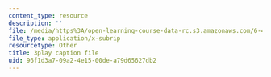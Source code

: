 ```yaml
---
content_type: resource
description: ''
file: /media/https%3A/open-learning-course-data-rc.s3.amazonaws.com/6-451-principles-of-digital-communication-ii-spring-2005/96f1d3a709a24e1500dea79d65627db2_DNoNTre2Cf4.srt
file_type: application/x-subrip
resourcetype: Other
title: 3play caption file
uid: 96f1d3a7-09a2-4e15-00de-a79d65627db2
---
```

